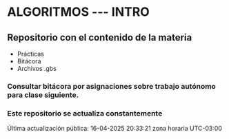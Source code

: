 # ALGORITMOS --- INTRO

## Repositorio con el contenido de la materia

- Prácticas
- Bitácora
- Archivos .gbs

### Consultar bitácora por asignaciones sobre trabajo autónomo para clase siguiente. 

### Este repositorio se actualiza constantemente


Última actualización pública: 16-04-2025 20:33:21 zona horaria UTC-03:00
